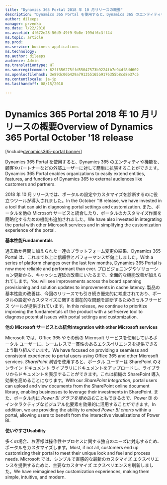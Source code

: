 ```yaml
---
title: "Dynamics 365 Portal 2018 年 10 月リリースの概要"
description: "Dynamics 365 Portal を使用すると、Dynamics 365 のエンティティや機能を、顧客やパートナーなどの外部ユーザーに対して簡単に拡張することができます。"
author: dileeps
manager: prvenka
ms.date: 7/22/2018
ms.assetid: 4f672e28-56d9-49f9-9b0e-199df6c3ff44
ms.topic: article
ms.prod: 
ms.service: business-applications
ms.technology: 
ms.author: dileeps
audience: Admin
ms.translationtype: HT
ms.sourcegitcommit: 62ff356275ffd55047573b9224fb7c94df8dd602
ms.openlocfilehash: 3e89dc06b429a791355165b9176355b8cd8e37c5
ms.contentlocale: ja-jp
ms.lasthandoff: 08/15/2018

---
```

#  <a name="overview-of-dynamics-365-portal-october-18-release"></a><span data-ttu-id="08264-103">Dynamics 365 Portal 2018 年 10 月リリースの概要</span><span class="sxs-lookup"><span data-stu-id="08264-103">Overview of Dynamics 365 Portal October '18 release</span></span>

[!include[dynamics365-portal banner](../../includes/dynamics365-portal.md)]



<span data-ttu-id="08264-104">Dynamics 365 Portal を使用すると、Dynamics 365 のエンティティや機能を、顧客やパートナーなどの外部ユーザーに対して簡単に拡張することができます。</span><span class="sxs-lookup"><span data-stu-id="08264-104">Dynamics 365 Portal enables organizations to easily extend entities, features, and functions of Dynamics 365 to external audiences like customers and partners.</span></span> 

<span data-ttu-id="08264-105">2018 年 10 月リリースでは、ポータルの設定やカスタマイズを診断するのに役立つツールが導入されました。</span><span class="sxs-lookup"><span data-stu-id="08264-105">In the October '18 release, we have invested in a tool that can aid in diagnosing portal settings and customization.</span></span> <span data-ttu-id="08264-106">また、ポータルを他の Microsoft サービスと統合したり、ポータルのカスタマイズ作業を簡略化するための機能も追加されました。</span><span class="sxs-lookup"><span data-stu-id="08264-106">We have also invested in integrating the portal with other Microsoft services and in simplifying the customization experience of the portal.</span></span>

<span data-ttu-id="08264-107">**基本性能**</span><span class="sxs-lookup"><span data-stu-id="08264-107">**Fundamentals**</span></span>

<span data-ttu-id="08264-108">過去数か月間に加えられた一連のプラットフォーム変更の結果、Dynamics 365 Portal は、これまで以上に信頼性とパフォーマンスが向上しました。</span><span class="sxs-lookup"><span data-stu-id="08264-108">With a series of platform changes over the last few months, Dynamics 365 Portal is now more reliable and performant than ever.</span></span> <span data-ttu-id="08264-109">プロビジョニングやソリューション更新から、キャッシュ遅延の改善にいたるまで、全面的な機能改善が加えられてします。</span><span class="sxs-lookup"><span data-stu-id="08264-109">You will see improvements across the board spanning provisioning and solution updates to improvements in cache latency.</span></span> <span data-ttu-id="08264-110">製品の基本性能の改善は、今回のリリースでも引き続き優先的に考慮されており、ポータルの設定やカスタマイズに関する潜在的な問題を診断するためのセルフサービス ツールが提供されています。</span><span class="sxs-lookup"><span data-stu-id="08264-110">In this release, we continue to prioritize improving the fundamentals of the product with a self-serve tool to diagnose potential issues with portal settings and customization.</span></span>

<span data-ttu-id="08264-111">**他の Microsoft サービスとの統合**</span><span class="sxs-lookup"><span data-stu-id="08264-111">**Integration with other Microsoft services**</span></span>

<span data-ttu-id="08264-112">Microsoft では、Office 365 やその他の Microsoft サービスを使用しているポータル ユーザーに、シームレスで一貫性のあるエクスペリエンスを提供できるよう取り組んでいます。</span><span class="sxs-lookup"><span data-stu-id="08264-112">We have focused on providing a seamless and consistent experience to portal users using Office 365 and other Microsoft services.</span></span> <span data-ttu-id="08264-113"> *SharePoint 統合*を使用すると、ポータル ユーザーは SharePoint のオンライン ドキュメント ライブラリにドキュメントをアップロードし、ライブラリからドキュメントを表示することができます。これは組織の SharePoint 導入効果を高めることになります。</span><span class="sxs-lookup"><span data-stu-id="08264-113">With our *SharePoint Integration*, portal users can upload and view documents from the SharePoint online document library, enabling businesses to leverage their investments in SharePoint.</span></span> <span data-ttu-id="08264-114">また、ポータル内に *Power BI グラフを埋め込む*こともできるので、Power BI のインタラクティブなビジュアル化要素を効果的に活用することができます。</span><span class="sxs-lookup"><span data-stu-id="08264-114">In addition, we are providing the ability to *embed Power BI charts* within a portal, allowing users to benefit from the interactive visualizations of Power BI.</span></span>

<span data-ttu-id="08264-115">**使いやすさ**</span><span class="sxs-lookup"><span data-stu-id="08264-115">**Usability**</span></span>

<span data-ttu-id="08264-116">多くの場合、お客様は操作性やプロセスに関する独自のニーズに対応するため、ポータルをカスタマイズします。</span><span class="sxs-lookup"><span data-stu-id="08264-116">Most, if not all, customers end up customizing their portal to meet their unique look and feel and process needs.</span></span> <span data-ttu-id="08264-117">Microsoft では、シンプルで直感的な最新のカスタマイズ エクスペリエンスを提供するために、主要なカスタマイズ エクスペリエンスを刷新しました。</span><span class="sxs-lookup"><span data-stu-id="08264-117">We have reimagined key customization experiences, making them simple, intuitive, and modern.</span></span>

